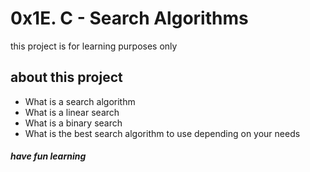 # 0x1E. C - Search Algorithms
this project is for learning purposes only
## about this project
* What is a search algorithm
* What is a linear search
* What is a binary search
* What is the best search algorithm to use depending on your needs
##### have fun learning
